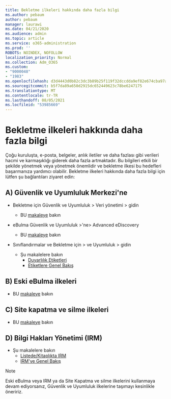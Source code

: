 ```yaml
---
title: Bekletme ilkeleri hakkında daha fazla bilgi
ms.author: pebaum
author: pebaum
manager: laurawi
ms.date: 04/21/2020
ms.audience: admin
ms.topic: article
ms.service: o365-administration
ms.prod: ''
ROBOTS: NOINDEX, NOFOLLOW
localization_priority: Normal
ms.collection: Adm_O365
ms.custom:
- "9000048"
- "1983"
ms.openlocfilehash: d3d4443d0b82c3dc3b89b25f119f32dccdda9ef82e674cba97a945af9019ad00
ms.sourcegitcommit: b5f7da89a650d2915dc652449623c78be6247175
ms.translationtype: MT
ms.contentlocale: tr-TR
ms.lasthandoff: 08/05/2021
ms.locfileid: "53985669"
---
```

# <a name="more-info-about-retention-policies"></a>Bekletme ilkeleri hakkında daha fazla bilgi

Çoğu kuruluşta, e-posta, belgeler, anlık iletiler ve daha fazlası gibi verileri hacmi ve karmaşıklığı giderek daha fazla artmaktadır. Bu bilgileri etkili bir şekilde yönetmek veya yönetmek önemlidir ve bekletme ilkesi bu hedefleri başarmanıza yardımcı olabilir. Bekletme ilkeleri hakkında daha fazla bilgi için lütfen şu bağlantıları ziyaret edin:

## <a name="a-from-security-and-compliance-center"></a>A) Güvenlik ve Uyumluluk Merkezi'ne

- Bekletme için Güvenlik ve Uyumluluk > Veri yönetimi > gidin
  - BU [makaleye](https://docs.microsoft.com/microsoft-365/compliance/retention-policies) bakın

- eBulma Güvenlik ve Uyumluluk >'ne> Advanced eDiscovery 
  - BU [makaleye](https://docs.microsoft.com/microsoft-365/compliance/ediscovery-cases) bakın

- Sınıflandırmalar ve Bekletme için > ve Uyumluluk > gidin
  - Şu makalelere bakın
    - [Duyarlılık Etiketleri](https://docs.microsoft.com/microsoft-365/compliance/sensitivity-labels)
    - [Etiketlere Genel Bakış](https://docs.microsoft.com/microsoft-365/compliance/labels)

## <a name="b-legacy-ediscovery-policies"></a>B) Eski eBulma ilkeleri

- BU [makaleye](https://support.office.com/article/Set-up-an-eDiscovery-Center-in-SharePoint-Online-A18F8975-AA7F-43B4-A7D6-001D14744D8E) bakın

## <a name="c-site-closure-and-deletion-policies"></a>C) Site kapatma ve silme ilkeleri

- BU [makaleye](https://support.office.com/article/Use-policies-for-site-closure-and-deletion-A8280D82-27FD-48C5-9ADF-8A5431208BA5) bakın  

## <a name="d-information-rights-management-irm"></a>D) Bilgi Hakları Yönetimi (IRM)

- Şu makalelere bakın
  - [Listede/Kitaplıkta IRM](https://support.office.com/article/apply-information-rights-management-to-a-list-or-library-3bdb5c4e-94fc-4741-b02f-4e7cc3c54aa1)
  - [IRM'ye Genel Bakış](https://support.office.com/article/create-and-apply-information-management-policies-eb501fe9-2ef6-4150-945a-65a6451ee9e9)

> [!Note]
> Eski eBulma veya IRM ya da Site Kapatma ve silme ilkelerini kullanmaya devam ediyorsanız, Güvenlik ve Uyumluluk ilkelerine taşımayı kesinlikle öneririz.
